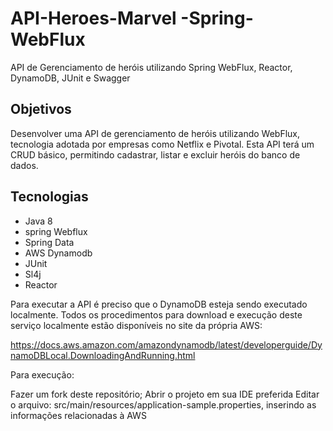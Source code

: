 # API-Heroes-Marvel -Spring-WebFlux
API de Gerenciamento de heróis utilizando Spring WebFlux, Reactor, DynamoDB, JUnit e Swagger

## Objetivos

Desenvolver uma API de gerenciamento de heróis utilizando WebFlux, 
tecnologia adotada por empresas como Netflix e Pivotal. Esta API terá um CRUD básico, permitindo cadastrar, listar e excluir heróis do banco de dados.



## Tecnologias

- Java 8
- spring Webflux
- Spring Data
- AWS Dynamodb
- JUnit
- Sl4j
- Reactor


Para executar a API é preciso que o DynamoDB esteja sendo executado localmente. 
Todos os procedimentos para download e execução deste serviço localmente estão disponíveis no site da própria AWS:

https://docs.aws.amazon.com/amazondynamodb/latest/developerguide/DynamoDBLocal.DownloadingAndRunning.html

Para execução:

Fazer um fork deste repositório;
Abrir o projeto em sua IDE preferida
Editar o arquivo: src/main/resources/application-sample.properties, inserindo as informações relacionadas à AWS

